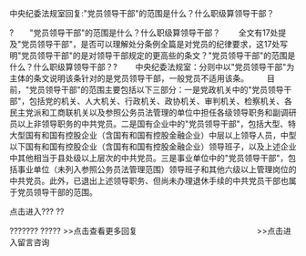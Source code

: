 中央纪委法规室回复:"党员领导干部"的范围是什么？什么职级算领导干部？










?　　"党员领导干部"的范围是什么？什么职级算领导干部？
　　全文有17处提及"党员领导干部"，是否可以理解处分条例全篇是对党员的纪律要求，这17处写明"党员领导干部"的是对领导干部规定的更高些的条文？"党员领导干部"的范围是什么？什么职级算领导干部？?
　　中央纪委法规室：分则中以"党员领导干部"为主体的条文说明该条针对的是党员领导干部，一般党员不适用该条。
　　目前，"党员领导干部"的范围主要包括以下三部分：一是党政机关中的"党员领导干部"，包括党的机关、人大机关、行政机关、政协机关、审判机关、检察机关、各民主党派和工商联机关以及参照公务员法管理的单位中担任各级领导职务和副调研员以上非领导职务的中共党员。二是国有企业中的"党员领导干部"，包括大型、特大型国有和国有控股企业（含国有和国有控股金融企业）中层以上领导人员，中型以下国有和国有控股企业（含国有和国有控股金融企业）领导班子，以及上述企业中其他相当于县处级以上层次的中共党员。三是事业单位中的"党员领导干部"，包括事业单位（未列入参照公务员法管理范围）领导班子和其他六级以上管理岗位的中共党员。此外，已退出上述领导职务、但尚未办理退休手续的中共党员干部也属于党员领导干部的范围。

点击进入??? ??

??????? ?????
\>\>点击查看更多回复　　　　　　　　　　　　　　　\>\>点击进入留言咨询
